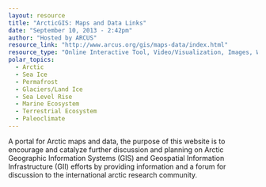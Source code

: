 ```yaml
---
layout: resource
title: "ArcticGIS: Maps and Data Links"
date: "September 10, 2013 - 2:42pm"
author: "Hosted by ARCUS"
resource_link: "http://www.arcus.org/gis/maps-data/index.html"
resource_type: "Online Interactive Tool, Video/Visualization, Images, Website, Data"
polar_topics:
  - Arctic
  - Sea Ice
  - Permafrost
  - Glaciers/Land Ice
  - Sea Level Rise
  - Marine Ecosystem
  - Terrestrial Ecosystem
  - Paleoclimate
---
```


A portal for Arctic maps and data, the purpose of this website is to encourage and catalyze further discussion and planning on Arctic Geographic Information Systems (GIS) and Geospatial Information Infrastructure (GII) efforts by providing information and a forum for discussion to the international arctic research community.